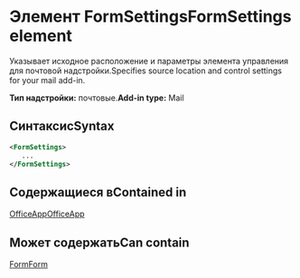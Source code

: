 # <a name="formsettings-element"></a><span data-ttu-id="dbbd9-101">Элемент FormSettings</span><span class="sxs-lookup"><span data-stu-id="dbbd9-101">FormSettings element</span></span>

<span data-ttu-id="dbbd9-102">Указывает исходное расположение и параметры элемента управления для почтовой надстройки.</span><span class="sxs-lookup"><span data-stu-id="dbbd9-102">Specifies source location and control settings for your mail add-in.</span></span>

<span data-ttu-id="dbbd9-103">**Тип надстройки:** почтовые.</span><span class="sxs-lookup"><span data-stu-id="dbbd9-103">**Add-in type:** Mail</span></span>

## <a name="syntax"></a><span data-ttu-id="dbbd9-104">Синтаксис</span><span class="sxs-lookup"><span data-stu-id="dbbd9-104">Syntax</span></span>

```XML
<FormSettings>
   ...
</FormSettings>
```

## <a name="contained-in"></a><span data-ttu-id="dbbd9-105">Содержащиеся в</span><span class="sxs-lookup"><span data-stu-id="dbbd9-105">Contained in</span></span>

[<span data-ttu-id="dbbd9-106">OfficeApp</span><span class="sxs-lookup"><span data-stu-id="dbbd9-106">OfficeApp</span></span>](officeapp.md)

## <a name="can-contain"></a><span data-ttu-id="dbbd9-107">Может содержать</span><span class="sxs-lookup"><span data-stu-id="dbbd9-107">Can contain</span></span>

[<span data-ttu-id="dbbd9-108">Form</span><span class="sxs-lookup"><span data-stu-id="dbbd9-108">Form</span></span>](form.md)

